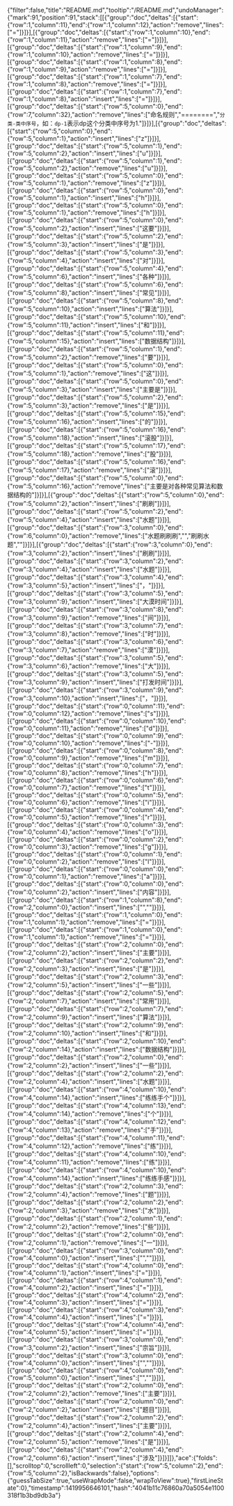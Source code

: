 {"filter":false,"title":"README.md","tooltip":"/README.md","undoManager":{"mark":91,"position":91,"stack":[[{"group":"doc","deltas":[{"start":{"row":1,"column":11},"end":{"row":1,"column":12},"action":"remove","lines":["="]}]}],[{"group":"doc","deltas":[{"start":{"row":1,"column":10},"end":{"row":1,"column":11},"action":"remove","lines":["="]}]}],[{"group":"doc","deltas":[{"start":{"row":1,"column":9},"end":{"row":1,"column":10},"action":"remove","lines":["="]}]}],[{"group":"doc","deltas":[{"start":{"row":1,"column":8},"end":{"row":1,"column":9},"action":"remove","lines":["="]}]}],[{"group":"doc","deltas":[{"start":{"row":1,"column":7},"end":{"row":1,"column":8},"action":"remove","lines":["="]}]}],[{"group":"doc","deltas":[{"start":{"row":1,"column":7},"end":{"row":1,"column":8},"action":"insert","lines":["="]}]}],[{"group":"doc","deltas":[{"start":{"row":5,"column":0},"end":{"row":7,"column":32},"action":"remove","lines":["命名规则","========","`分类-类中序号`，如：`dp-1`表示dp这个分类中序号为1."]}]}],[{"group":"doc","deltas":[{"start":{"row":5,"column":0},"end":{"row":5,"column":1},"action":"insert","lines":["z"]}]}],[{"group":"doc","deltas":[{"start":{"row":5,"column":1},"end":{"row":5,"column":2},"action":"insert","lines":["u"]}]}],[{"group":"doc","deltas":[{"start":{"row":5,"column":1},"end":{"row":5,"column":2},"action":"remove","lines":["u"]}]}],[{"group":"doc","deltas":[{"start":{"row":5,"column":0},"end":{"row":5,"column":1},"action":"remove","lines":["z"]}]}],[{"group":"doc","deltas":[{"start":{"row":5,"column":0},"end":{"row":5,"column":1},"action":"insert","lines":["h"]}]}],[{"group":"doc","deltas":[{"start":{"row":5,"column":0},"end":{"row":5,"column":1},"action":"remove","lines":["h"]}]}],[{"group":"doc","deltas":[{"start":{"row":5,"column":0},"end":{"row":5,"column":2},"action":"insert","lines":["这要"]}]}],[{"group":"doc","deltas":[{"start":{"row":5,"column":2},"end":{"row":5,"column":3},"action":"insert","lines":["是"]}]}],[{"group":"doc","deltas":[{"start":{"row":5,"column":3},"end":{"row":5,"column":4},"action":"insert","lines":["对"]}]}],[{"group":"doc","deltas":[{"start":{"row":5,"column":4},"end":{"row":5,"column":6},"action":"insert","lines":["各种"]}]}],[{"group":"doc","deltas":[{"start":{"row":5,"column":6},"end":{"row":5,"column":8},"action":"insert","lines":["常见"]}]}],[{"group":"doc","deltas":[{"start":{"row":5,"column":8},"end":{"row":5,"column":10},"action":"insert","lines":["算法"]}]}],[{"group":"doc","deltas":[{"start":{"row":5,"column":10},"end":{"row":5,"column":11},"action":"insert","lines":["和"]}]}],[{"group":"doc","deltas":[{"start":{"row":5,"column":11},"end":{"row":5,"column":15},"action":"insert","lines":["数据结构"]}]}],[{"group":"doc","deltas":[{"start":{"row":5,"column":1},"end":{"row":5,"column":2},"action":"remove","lines":["要"]}]}],[{"group":"doc","deltas":[{"start":{"row":5,"column":0},"end":{"row":5,"column":1},"action":"remove","lines":["这"]}]}],[{"group":"doc","deltas":[{"start":{"row":5,"column":0},"end":{"row":5,"column":3},"action":"insert","lines":["主要是"]}]}],[{"group":"doc","deltas":[{"start":{"row":5,"column":2},"end":{"row":5,"column":3},"action":"remove","lines":["是"]}]}],[{"group":"doc","deltas":[{"start":{"row":5,"column":15},"end":{"row":5,"column":16},"action":"insert","lines":["的"]}]}],[{"group":"doc","deltas":[{"start":{"row":5,"column":16},"end":{"row":5,"column":18},"action":"insert","lines":["滚股"]}]}],[{"group":"doc","deltas":[{"start":{"row":5,"column":17},"end":{"row":5,"column":18},"action":"remove","lines":["股"]}]}],[{"group":"doc","deltas":[{"start":{"row":5,"column":16},"end":{"row":5,"column":17},"action":"remove","lines":["滚"]}]}],[{"group":"doc","deltas":[{"start":{"row":5,"column":0},"end":{"row":5,"column":16},"action":"remove","lines":["主要是对各种常见算法和数据结构的"]}]}],[{"group":"doc","deltas":[{"start":{"row":5,"column":0},"end":{"row":5,"column":2},"action":"insert","lines":["刷刷"]}]}],[{"group":"doc","deltas":[{"start":{"row":5,"column":2},"end":{"row":5,"column":4},"action":"insert","lines":["水题"]}]}],[{"group":"doc","deltas":[{"start":{"row":3,"column":0},"end":{"row":6,"column":0},"action":"remove","lines":["水题刷刷刷","","刷刷水题",""]}]}],[{"group":"doc","deltas":[{"start":{"row":3,"column":0},"end":{"row":3,"column":2},"action":"insert","lines":["刷刷"]}]}],[{"group":"doc","deltas":[{"start":{"row":3,"column":2},"end":{"row":3,"column":4},"action":"insert","lines":["水题"]}]}],[{"group":"doc","deltas":[{"start":{"row":3,"column":4},"end":{"row":3,"column":5},"action":"insert","lines":["，"]}]}],[{"group":"doc","deltas":[{"start":{"row":3,"column":5},"end":{"row":3,"column":9},"action":"insert","lines":["大漠时间"]}]}],[{"group":"doc","deltas":[{"start":{"row":3,"column":8},"end":{"row":3,"column":9},"action":"remove","lines":["间"]}]}],[{"group":"doc","deltas":[{"start":{"row":3,"column":7},"end":{"row":3,"column":8},"action":"remove","lines":["时"]}]}],[{"group":"doc","deltas":[{"start":{"row":3,"column":6},"end":{"row":3,"column":7},"action":"remove","lines":["漠"]}]}],[{"group":"doc","deltas":[{"start":{"row":3,"column":5},"end":{"row":3,"column":6},"action":"remove","lines":["大"]}]}],[{"group":"doc","deltas":[{"start":{"row":3,"column":5},"end":{"row":3,"column":9},"action":"insert","lines":["打发时间"]}]}],[{"group":"doc","deltas":[{"start":{"row":3,"column":9},"end":{"row":3,"column":10},"action":"insert","lines":["，"]}]}],[{"group":"doc","deltas":[{"start":{"row":0,"column":11},"end":{"row":0,"column":12},"action":"remove","lines":["s"]}]}],[{"group":"doc","deltas":[{"start":{"row":0,"column":10},"end":{"row":0,"column":11},"action":"remove","lines":["d"]}]}],[{"group":"doc","deltas":[{"start":{"row":0,"column":9},"end":{"row":0,"column":10},"action":"remove","lines":["-"]}]}],[{"group":"doc","deltas":[{"start":{"row":0,"column":8},"end":{"row":0,"column":9},"action":"remove","lines":["m"]}]}],[{"group":"doc","deltas":[{"start":{"row":0,"column":7},"end":{"row":0,"column":8},"action":"remove","lines":["h"]}]}],[{"group":"doc","deltas":[{"start":{"row":0,"column":6},"end":{"row":0,"column":7},"action":"remove","lines":["t"]}]}],[{"group":"doc","deltas":[{"start":{"row":0,"column":5},"end":{"row":0,"column":6},"action":"remove","lines":["i"]}]}],[{"group":"doc","deltas":[{"start":{"row":0,"column":4},"end":{"row":0,"column":5},"action":"remove","lines":["r"]}]}],[{"group":"doc","deltas":[{"start":{"row":0,"column":3},"end":{"row":0,"column":4},"action":"remove","lines":["o"]}]}],[{"group":"doc","deltas":[{"start":{"row":0,"column":2},"end":{"row":0,"column":3},"action":"remove","lines":["g"]}]}],[{"group":"doc","deltas":[{"start":{"row":0,"column":1},"end":{"row":0,"column":2},"action":"remove","lines":["l"]}]}],[{"group":"doc","deltas":[{"start":{"row":0,"column":0},"end":{"row":0,"column":1},"action":"remove","lines":["a"]}]}],[{"group":"doc","deltas":[{"start":{"row":0,"column":0},"end":{"row":0,"column":2},"action":"insert","lines":["内容"]}]}],[{"group":"doc","deltas":[{"start":{"row":1,"column":8},"end":{"row":2,"column":0},"action":"insert","lines":["",""]}]}],[{"group":"doc","deltas":[{"start":{"row":1,"column":0},"end":{"row":1,"column":1},"action":"remove","lines":["="]}]}],[{"group":"doc","deltas":[{"start":{"row":1,"column":0},"end":{"row":1,"column":1},"action":"remove","lines":["="]}]}],[{"group":"doc","deltas":[{"start":{"row":2,"column":0},"end":{"row":2,"column":2},"action":"insert","lines":["主要"]}]}],[{"group":"doc","deltas":[{"start":{"row":2,"column":2},"end":{"row":2,"column":3},"action":"insert","lines":["是"]}]}],[{"group":"doc","deltas":[{"start":{"row":2,"column":3},"end":{"row":2,"column":5},"action":"insert","lines":["一些"]}]}],[{"group":"doc","deltas":[{"start":{"row":2,"column":5},"end":{"row":2,"column":7},"action":"insert","lines":["常用"]}]}],[{"group":"doc","deltas":[{"start":{"row":2,"column":7},"end":{"row":2,"column":9},"action":"insert","lines":["算法"]}]}],[{"group":"doc","deltas":[{"start":{"row":2,"column":9},"end":{"row":2,"column":10},"action":"insert","lines":["和"]}]}],[{"group":"doc","deltas":[{"start":{"row":2,"column":10},"end":{"row":2,"column":14},"action":"insert","lines":["数据结构"]}]}],[{"group":"doc","deltas":[{"start":{"row":2,"column":0},"end":{"row":2,"column":2},"action":"insert","lines":["一些"]}]}],[{"group":"doc","deltas":[{"start":{"row":2,"column":2},"end":{"row":2,"column":4},"action":"insert","lines":["水题"]}]}],[{"group":"doc","deltas":[{"start":{"row":4,"column":10},"end":{"row":4,"column":14},"action":"insert","lines":["练练手个"]}]}],[{"group":"doc","deltas":[{"start":{"row":4,"column":13},"end":{"row":4,"column":14},"action":"remove","lines":["个"]}]}],[{"group":"doc","deltas":[{"start":{"row":4,"column":12},"end":{"row":4,"column":13},"action":"remove","lines":["手"]}]}],[{"group":"doc","deltas":[{"start":{"row":4,"column":11},"end":{"row":4,"column":12},"action":"remove","lines":["练"]}]}],[{"group":"doc","deltas":[{"start":{"row":4,"column":10},"end":{"row":4,"column":11},"action":"remove","lines":["练"]}]}],[{"group":"doc","deltas":[{"start":{"row":4,"column":10},"end":{"row":4,"column":14},"action":"insert","lines":["练练手感"]}]}],[{"group":"doc","deltas":[{"start":{"row":2,"column":3},"end":{"row":2,"column":4},"action":"remove","lines":["题"]}]}],[{"group":"doc","deltas":[{"start":{"row":2,"column":2},"end":{"row":2,"column":3},"action":"remove","lines":["水"]}]}],[{"group":"doc","deltas":[{"start":{"row":2,"column":1},"end":{"row":2,"column":2},"action":"remove","lines":["些"]}]}],[{"group":"doc","deltas":[{"start":{"row":2,"column":0},"end":{"row":2,"column":1},"action":"remove","lines":["一"]}]}],[{"group":"doc","deltas":[{"start":{"row":3,"column":0},"end":{"row":4,"column":0},"action":"insert","lines":["",""]}]}],[{"group":"doc","deltas":[{"start":{"row":4,"column":0},"end":{"row":4,"column":1},"action":"insert","lines":["="]}]}],[{"group":"doc","deltas":[{"start":{"row":4,"column":1},"end":{"row":4,"column":2},"action":"insert","lines":["="]}]}],[{"group":"doc","deltas":[{"start":{"row":4,"column":2},"end":{"row":4,"column":3},"action":"insert","lines":["="]}]}],[{"group":"doc","deltas":[{"start":{"row":4,"column":3},"end":{"row":4,"column":4},"action":"insert","lines":["="]}]}],[{"group":"doc","deltas":[{"start":{"row":4,"column":4},"end":{"row":4,"column":5},"action":"insert","lines":["="]}]}],[{"group":"doc","deltas":[{"start":{"row":3,"column":0},"end":{"row":3,"column":2},"action":"insert","lines":["宗旨"]}]}],[{"group":"doc","deltas":[{"start":{"row":3,"column":0},"end":{"row":4,"column":0},"action":"insert","lines":["",""]}]}],[{"group":"doc","deltas":[{"start":{"row":4,"column":0},"end":{"row":5,"column":0},"action":"insert","lines":["",""]}]}],[{"group":"doc","deltas":[{"start":{"row":2,"column":0},"end":{"row":2,"column":2},"action":"remove","lines":["主要"]}]}],[{"group":"doc","deltas":[{"start":{"row":2,"column":0},"end":{"row":2,"column":2},"action":"insert","lines":["题目"]}]}],[{"group":"doc","deltas":[{"start":{"row":2,"column":2},"end":{"row":2,"column":4},"action":"insert","lines":["主要"]}]}],[{"group":"doc","deltas":[{"start":{"row":2,"column":4},"end":{"row":2,"column":5},"action":"remove","lines":["是"]}]}],[{"group":"doc","deltas":[{"start":{"row":2,"column":4},"end":{"row":2,"column":6},"action":"insert","lines":["涉及"]}]}]]},"ace":{"folds":[],"scrolltop":0,"scrollleft":0,"selection":{"start":{"row":5,"column":2},"end":{"row":5,"column":2},"isBackwards":false},"options":{"guessTabSize":true,"useWrapMode":false,"wrapToView":true},"firstLineState":0},"timestamp":1419956646101,"hash":"4041b11c76860a70a5054e1100318f1b3bd9db3a"}